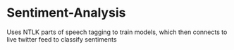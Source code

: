 # Sentiment-Analysis
Uses NTLK parts of speech tagging to train models, which then connects to live twitter feed to classify sentiments
